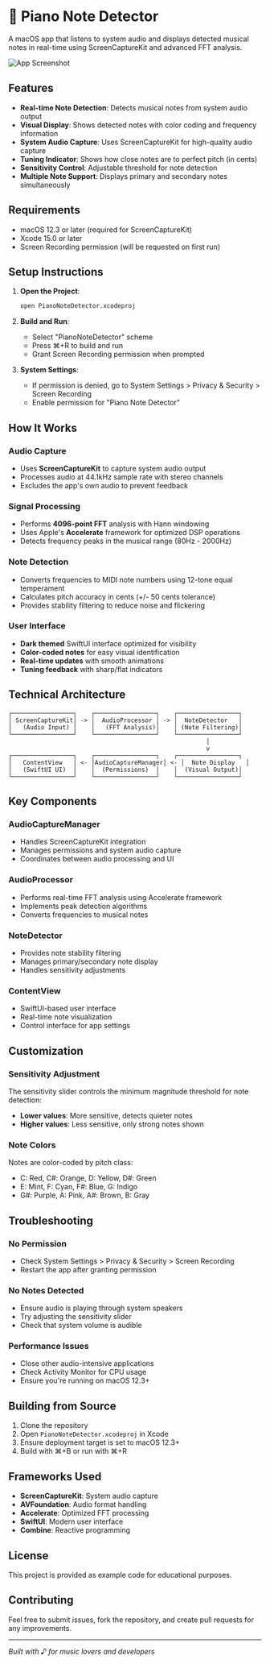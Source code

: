 # 🎹 Piano Note Detector

A macOS app that listens to system audio and displays detected musical notes in real-time using ScreenCaptureKit and advanced FFT analysis.

![App Screenshot](screenshot.png)

## Features

- **Real-time Note Detection**: Detects musical notes from system audio output
- **Visual Display**: Shows detected notes with color coding and frequency information
- **System Audio Capture**: Uses ScreenCaptureKit for high-quality audio capture
- **Tuning Indicator**: Shows how close notes are to perfect pitch (in cents)
- **Sensitivity Control**: Adjustable threshold for note detection
- **Multiple Note Support**: Displays primary and secondary notes simultaneously

## Requirements

- macOS 12.3 or later (required for ScreenCaptureKit)
- Xcode 15.0 or later
- Screen Recording permission (will be requested on first run)

## Setup Instructions

1. **Open the Project**:
   ```bash
   open PianoNoteDetector.xcodeproj
   ```

2. **Build and Run**:
   - Select "PianoNoteDetector" scheme
   - Press ⌘+R to build and run
   - Grant Screen Recording permission when prompted

3. **System Settings**:
   - If permission is denied, go to System Settings > Privacy & Security > Screen Recording
   - Enable permission for "Piano Note Detector"

## How It Works

### Audio Capture
- Uses **ScreenCaptureKit** to capture system audio output
- Processes audio at 44.1kHz sample rate with stereo channels
- Excludes the app's own audio to prevent feedback

### Signal Processing
- Performs **4096-point FFT** analysis with Hann windowing
- Uses Apple's **Accelerate** framework for optimized DSP operations
- Detects frequency peaks in the musical range (80Hz - 2000Hz)

### Note Detection
- Converts frequencies to MIDI note numbers using 12-tone equal temperament
- Calculates pitch accuracy in cents (+/- 50 cents tolerance)
- Provides stability filtering to reduce noise and flickering

### User Interface
- **Dark themed** SwiftUI interface optimized for visibility
- **Color-coded notes** for easy visual identification
- **Real-time updates** with smooth animations
- **Tuning feedback** with sharp/flat indicators

## Technical Architecture

```
┌─────────────────┐    ┌─────────────────┐    ┌─────────────────┐
│ ScreenCaptureKit│ -> │  AudioProcessor │ -> │  NoteDetector   │
│   (Audio Input) │    │   (FFT Analysis)│    │ (Note Filtering)│
└─────────────────┘    └─────────────────┘    └─────────────────┘
                                                       │
                                                       v
┌─────────────────┐    ┌─────────────────┐    ┌─────────────────┐
│   ContentView   │ <- │AudioCaptureManager│ <- │  Note Display   │
│   (SwiftUI UI)  │    │  (Permissions)  │    │  (Visual Output)│
└─────────────────┘    └─────────────────┘    └─────────────────┘
```

## Key Components

### AudioCaptureManager
- Handles ScreenCaptureKit integration
- Manages permissions and system audio capture
- Coordinates between audio processing and UI

### AudioProcessor
- Performs real-time FFT analysis using Accelerate framework
- Implements peak detection algorithms
- Converts frequencies to musical notes

### NoteDetector
- Provides note stability filtering
- Manages primary/secondary note display
- Handles sensitivity adjustments

### ContentView
- SwiftUI-based user interface
- Real-time note visualization
- Control interface for app settings

## Customization

### Sensitivity Adjustment
The sensitivity slider controls the minimum magnitude threshold for note detection:
- **Lower values**: More sensitive, detects quieter notes
- **Higher values**: Less sensitive, only strong notes shown

### Note Colors
Notes are color-coded by pitch class:
- C: Red, C#: Orange, D: Yellow, D#: Green
- E: Mint, F: Cyan, F#: Blue, G: Indigo
- G#: Purple, A: Pink, A#: Brown, B: Gray

## Troubleshooting

### No Permission
- Check System Settings > Privacy & Security > Screen Recording
- Restart the app after granting permission

### No Notes Detected
- Ensure audio is playing through system speakers
- Try adjusting the sensitivity slider
- Check that system volume is audible

### Performance Issues
- Close other audio-intensive applications
- Check Activity Monitor for CPU usage
- Ensure you're running on macOS 12.3+

## Building from Source

1. Clone the repository
2. Open `PianoNoteDetector.xcodeproj` in Xcode
3. Ensure deployment target is set to macOS 12.3+
4. Build with ⌘+B or run with ⌘+R

## Frameworks Used

- **ScreenCaptureKit**: System audio capture
- **AVFoundation**: Audio format handling
- **Accelerate**: Optimized FFT processing
- **SwiftUI**: Modern user interface
- **Combine**: Reactive programming

## License

This project is provided as example code for educational purposes.

## Contributing

Feel free to submit issues, fork the repository, and create pull requests for any improvements.

---

*Built with ♪ for music lovers and developers* 